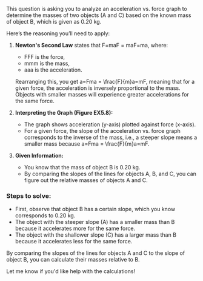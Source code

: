 This question is asking you to analyze an acceleration vs. force graph to determine the masses of two objects (A and C) based on the known mass of object B, which is given as 0.20 kg.

Here’s the reasoning you’ll need to apply:

1. **Newton's Second Law** states that F=maF = maF=ma, where:
    
    - FFF is the force,
    - mmm is the mass,
    - aaa is the acceleration.
    
    Rearranging this, you get a=Fma = \frac{F}{m}a=mF​, meaning that for a given force, the acceleration is inversely proportional to the mass. Objects with smaller masses will experience greater accelerations for the same force.
    
2. **Interpreting the Graph (Figure EX5.8):**
    
    - The graph shows acceleration (y-axis) plotted against force (x-axis).
    - For a given force, the slope of the acceleration vs. force graph corresponds to the inverse of the mass, i.e., a steeper slope means a smaller mass because a=Fma = \frac{F}{m}a=mF​.
3. **Given Information:**
    
    - You know that the mass of object B is 0.20 kg.
    - By comparing the slopes of the lines for objects A, B, and C, you can figure out the relative masses of objects A and C.

### Steps to solve:

- First, observe that object B has a certain slope, which you know corresponds to 0.20 kg.
- The object with the steeper slope (A) has a smaller mass than B because it accelerates more for the same force.
- The object with the shallower slope (C) has a larger mass than B because it accelerates less for the same force.

By comparing the slopes of the lines for objects A and C to the slope of object B, you can calculate their masses relative to B.

Let me know if you'd like help with the calculations!